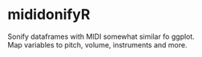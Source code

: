 # mididonifyR

Sonify dataframes with MIDI somewhat similar fo ggplot.     
Map variables to pitch, volume, instruments and more.
    
